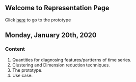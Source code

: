 ## Welcome to Representation Page
Click [here](https://idatavisualizationlab.github.io/B/congnostics/layout.html) to go to the prototype

## Monday, January 20th, 2020

### Content
1. Quantities for diagnosing features/partterns of time series.
2. Clustering and Dimension reduction techniques.
3. The prototype.
4. Use case.
